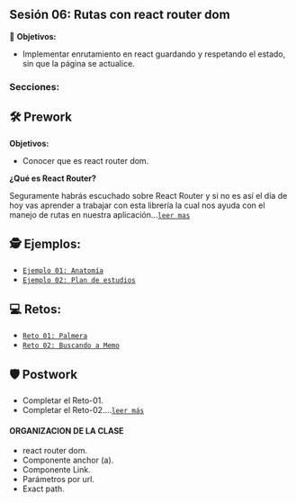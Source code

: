 ## Sesión 06: Rutas con react router dom

🎯 **Objetivos:**

+ Implementar enrutamiento en react guardando y respetando el estado, sin que la página se actualice.

### Secciones:

## 🛠 Prework

**Objetivos:**
+ Conocer que es react router dom.

**¿Qué es React Router?**

Seguramente habrás escuchado sobre React Router y si no es así el día de hoy vas aprender a trabajar con esta librería la cual nos ayuda con el manejo de rutas en nuestra aplicación...[`leer mas`](Prework)


## 🕵 Ejemplos:

+ [`Ejemplo 01: Anatomía`](Ejemplo-01)
+ [`Ejemplo 02: Plan de estudios`](Ejemplo-02)

## 💻 Retos:

+ [`Reto 01: Palmera`](Reto-01)
+ [`Reto 02: Buscando a Memo`](Reto-02)

## 🛡 Postwork
+ Completar el Reto-01.
+ Completar el Reto-02....[`leer más`](Postwork/)

#### ORGANIZACION DE LA CLASE
- react router dom.
- Componente anchor (a).
- Componente Link.
- Parámetros por url.
- Exact path.
